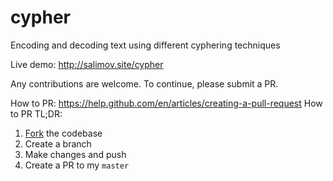 # cypher
Encoding and decoding text using different cyphering techniques

Live demo: http://salimov.site/cypher

Any contributions are welcome. To continue, please submit a PR.

How to PR: https://help.github.com/en/articles/creating-a-pull-request
How to PR TL;DR:
1. [Fork](https://help.github.com/en/articles/fork-a-repo) the codebase
2. Create a branch
3. Make changes and push
4. Create a PR to my `master`
